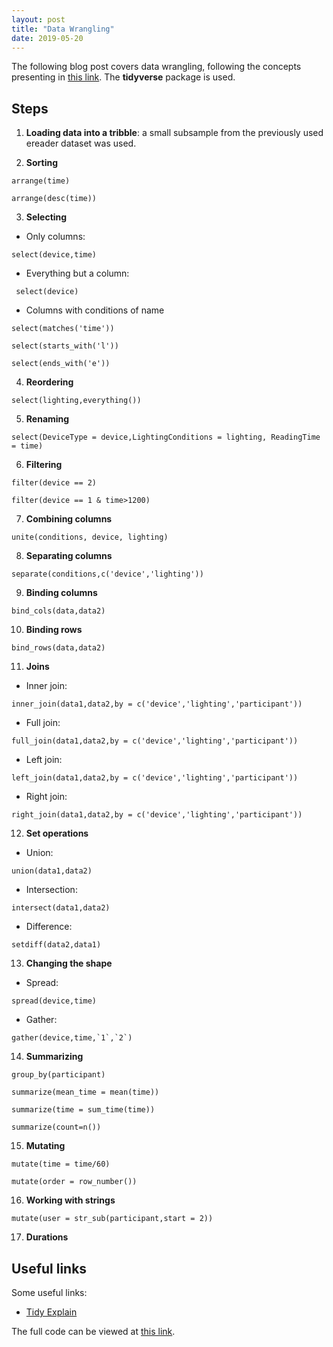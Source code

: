 ```yaml
---
layout: post
title: "Data Wrangling"
date: 2019-05-20
---
```

The following blog post covers data wrangling, following the concepts presenting in [this link](https://www.youtube.com/watch?v=85tud7I8MAE&list=PLXugMGL39JWO_n-WNdppkyMuYfQBU_h_U&index=7&t=1135s). The **tidyverse** package is used.

## Steps
1. **Loading data into a tribble**: a small subsample from the previously used ereader dataset was used.

2. **Sorting**
```
arrange(time)
 ```

 ```
arrange(desc(time))
 ```

3. **Selecting**
* Only columns:
```
select(device,time)
```
 * Everything but a column:
```
 select(device)
```
 * Columns with conditions of name
```
select(matches('time'))
```

```
select(starts_with('l'))
```

```
select(ends_with('e'))
```

4. **Reordering**
```
select(lighting,everything())
```

 5. **Renaming**
```
select(DeviceType = device,LightingConditions = lighting, ReadingTime = time)
```

 6. **Filtering**
```
filter(device == 2)
```

```
filter(device == 1 & time>1200)
```

7. **Combining columns**
```
unite(conditions, device, lighting)
```

8. **Separating columns**
```
separate(conditions,c('device','lighting'))
```

9. **Binding columns**
```
bind_cols(data,data2)
```

10. **Binding rows**
```
bind_rows(data,data2)
```

11. **Joins**
* Inner join:
```
inner_join(data1,data2,by = c('device','lighting','participant'))
```

* Full join:
```
full_join(data1,data2,by = c('device','lighting','participant'))
```

* Left join:
```
left_join(data1,data2,by = c('device','lighting','participant'))
```
* Right join:
```
right_join(data1,data2,by = c('device','lighting','participant'))
```

12. **Set operations**
* Union:
```
union(data1,data2)
```

* Intersection:
```
intersect(data1,data2)
```

* Difference:
```
setdiff(data2,data1)
```

13. **Changing the shape**

* Spread:
```
spread(device,time)
```

* Gather:
```
gather(device,time,`1`,`2`)
```

14. **Summarizing**
```
group_by(participant)
```

```
summarize(mean_time = mean(time))
```

```
summarize(time = sum_time(time))
```

```
summarize(count=n())
```

15. **Mutating**
```
mutate(time = time/60)
```

```
mutate(order = row_number())
```

16. **Working with strings**
```
mutate(user = str_sub(participant,start = 2))
```

17. **Durations**



## Useful links
Some useful links:
* [Tidy Explain](https://github.com/gadenbuie/tidyexplain)

The full code can be viewed at [this link](https://github.com/bianca-stancu/QuantHCI2019/blob/master/data_wrangling.R).

